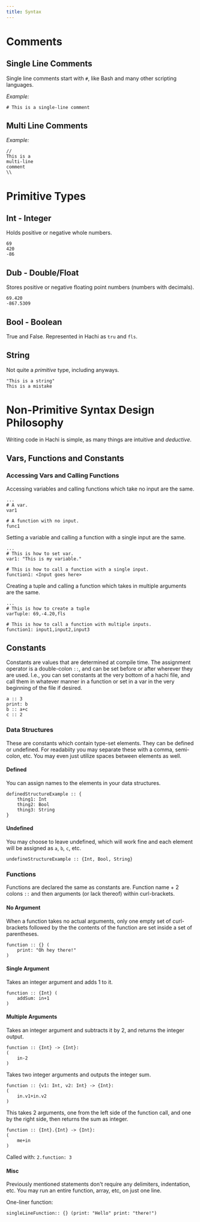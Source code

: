 ```yaml
---
title: Syntax
---
```


# Comments
## Single Line Comments
Single line comments start with `#`, like Bash and many other scripting languages.

_Example:_

```
# This is a single-line comment
```

## Multi Line Comments

_Example:_

```
//
This is a
multi-line
comment
\\
```

# Primitive Types

## **Int** - Integer
Holds positive or negative whole numbers.

```
69
420
-86
```

## **Dub** - Double/Float
Stores positive or negative floating point numbers (numbers with decimals).

```
69.420
-867.5309
```

## **Bool** - Boolean
True and False. Represented in Hachi as `tru` and `fls`.

## **String**
Not quite a _primitive_ type, including anyways.

```
"This is a string"
This is a mistake
```

# Non-Primitive Syntax Design Philosophy
Writing code in Hachi is simple, as many things are intuitive and _deductive_. 

## Vars, Functions and Constants

### Accessing Vars and Calling Functions

Accessing variables and calling functions which take no input are the same.

```
...
# A var.
var1

# A function with no input.
func1
```

Setting a variable and calling a function with a single input are the same.

```
...
# This is how to set var.
var1: "This is my variable."

# This is how to call a function with a single input.
function1: <Input goes here>
```

Creating a tuple and calling a function which takes in multiple arguments are the same.

```
...
# This is how to create a tuple
varTuple: 69,-4.20,fls

# This is how to call a function with multiple inputs.
function1: input1,input2,input3
```

## Constants
Constants are values that are determined at compile time. The assignment operator is a double-colon `::`, and can be set before or after wherever they are used. I.e., you can set constants at the very bottom of a hachi file, and call them in whatever manner in a function or set in a var in the very beginning of the file if desired.

```
a :: 3
print: b
b :: a+c
c :: 2
```

### Data Structures
These are constants which contain type-set elements. They can be defined or undefined. For readabiity you may separate these with a comma, semi-colon, etc. You may even just utilize spaces between elements as well.

#### Defined
You can assign names to the elements in your data structures.

```
definedStructureExample :: {
    thing1: Int
    thing2: Bool
    thing3: String
}
```

#### Undefined
You may choose to leave undefined, which will work fine and each element will be assigned as `a`, `b`, `c`, etc.

```
undefineStructureExample :: {Int, Bool, String}
```


### Functions
Functions are declared the same as constants are. Function name + 2 colons `::` and then arguments (or lack thereof) within curl-brackets.

#### No Argument
When a function takes no actual arguments, only one empty set of curl-brackets followed by the the contents of the function are set inside a set of parentheses.

```
function :: {} (
    print: "Oh hey there!"
)
```

#### Single Argument

Takes an integer argument and adds 1 to it.
```
function :: {Int} (
    addSum: in+1
)
```


#### Multiple Arguments

Takes an integer argument and subtracts it by 2, and returns the integer output.
```
function :: {Int} -> {Int}:
(
	in-2
)
```

Takes two integer arguments and outputs the integer sum.
```
function :: {v1: Int, v2: Int} -> {Int}:
(
	in.v1+in.v2
)
```

This takes 2 arguments, one from the left side of the function call, and one by the right side, then returns the sum as integer.
```
function :: {Int}.{Int} -> {Int}:
(
	me+in
)
```

Called with: `2.function: 3`

#### Misc
Previously mentioned statements don't require any delimiters, indentation, etc. You may run an entire function, array, etc, on just one line.

One-liner function:
```
singleLineFunction:: {} (print: "Hello" print: "there!")
```